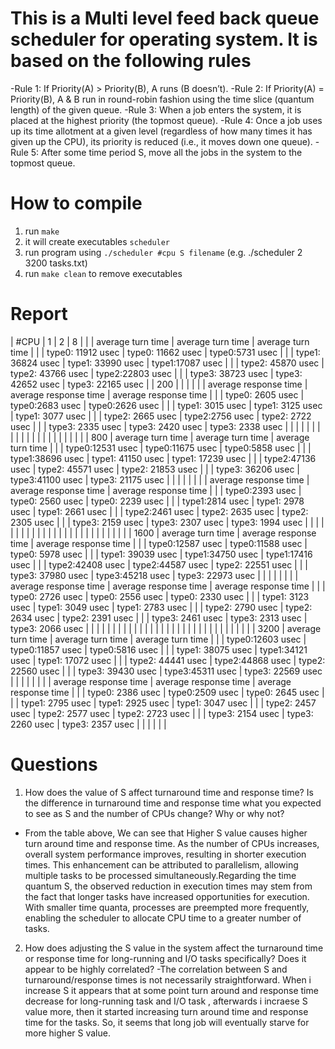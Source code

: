 # This is a Multi level feed back queue scheduler for operating system. It is based on the following rules
-Rule 1: If Priority(A) > Priority(B), A runs (B doesn’t).
-Rule 2: If Priority(A) = Priority(B), A & B run in round-robin fashion using the time slice (quantum length) of the given queue.
-Rule 3: When a job enters the system, it is placed at the highest priority (the topmost queue).
-Rule 4: Once a job uses up its time allotment at a given level (regardless of how many times it has given up the CPU), its priority is  reduced (i.e., it moves down one queue).
-Rule 5: After some time period S, move all the jobs in the system to the topmost queue.

# How to compile
1. run `make`
2. it will create executables `scheduler`
3. run program using `./scheduler #cpu S filename` (e.g.  ./scheduler 2 3200 tasks.txt)
4. run `make clean` to remove executables

# Report 

| #CPU | 1                     | 2                     | 8                     |
|      | average turn time     | average turn time     | average turn time     |
|      | type0:  11912 usec    | type0: 11662 usec     | type0:5731 usec       |
|      | type1:  36824 usec    | type1: 33990 usec     | type1:17087 usec      |
|      | type2:  45870 usec    | type2: 43766 usec     | type2:22803 usec      |
|      | type3:  38723 usec    | type3: 42652 usec     | type3: 22165 usec     |
| 200  |                       |                       |                       |
|      | average response time | average response time | average response time |
|      | type0:  2605 usec     | type0:2683 usec       | type0:2626 usec       |
|      | type1:  3015 usec     | type1: 3125 usec      | type1: 3077 usec      |
|      | type2:  2665 usec     | type2:2756 usec       | type2: 2722 usec      |
|      | type3:  2335 usec     | type3: 2420 usec      | type3:  2338 usec     |
|      |                       |                       |                       |
|      |                       |                       |                       |
|      |                       |                       |                       |
|      |                       |                       |                       |
| 800  | average turn time     | average turn time     | average turn time     |
|      | type0:12531 usec      | type0:11675 usec      | type0:5858 usec       |
|      | type1:38696 usec      | type1: 41150 usec     | type1: 17239 usec     |
|      | type2:47136 usec      | type2: 45571 usec     | type2: 21853 usec     |
|      | type3: 36206 usec     | type3:41100 usec      | type3: 21175 usec     |
|      |                       |                       |                       |
|      | average response time | average response time | average response time |
|      | type0:2393 usec       | type0: 2560 usec      | type0: 2239 usec      |
|      | type1:2814 usec       | type1:  2978 usec     | type1:  2661 usec     |
|      | type2:2461 usec       | type2: 2635 usec      | type2:  2305 usec     |
|      | type3: 2159 usec      | type3: 2307 usec      | type3:  1994 usec     |
|      |                       |                       |                       |
|      |                       |                       |                       |
|      |                       |                       |                       |
|      |                       |                       |                       |
|      |                       |                       |                       |
| 1600 | average turn time     | average response time | average response time |
|      | type0:12587 usec      | type0:11588 usec      | type0: 5978 usec      |
|      | type1: 39039 usec     | type1:34750 usec      | type1:17416 usec      |
|      | type2:42408 usec      | type2:44587 usec      | type2: 22551 usec     |
|      | type3: 37980 usec     | type3:45218 usec      | type3:  22973 usec    |
|      |                       |                       |                       |
|      | average response time | average response time | average response time |
|      | type0: 2726 usec      | type0: 2556 usec      | type0: 2330 usec      |
|      | type1: 3123 usec      | type1: 3049 usec      | type1:  2783 usec     |
|      | type2: 2790 usec      | type2: 2634 usec      | type2:  2391 usec     |
|      | type3: 2461 usec      | type3: 2313 usec      | type3:  2066 usec     |
|      |                       |                       |                       |
|      |                       |                       |                       |
|      |                       |                       |                       |
|      |                       |                       |                       |
|      |                       |                       |                       |
|      |                       |                       |                       |
| 3200 | average turn time     | average turn time     | average turn time     |
|      | type0:12603 usec      | type0:11857 usec      | type0:5816 usec       |
|      | type1: 38075 usec     | type1:34121 usec      | type1: 17072 usec     |
|      | type2: 44441 usec     | type2:44868 usec      | type2: 22560 usec     |
|      | type3: 39430 usec     | type3:45311 usec      | type3: 22569 usec     |
|      |                       |                       |                       |
|      | average response time | average response time | average response time |
|      | type0:  2386 usec     | type0:2509 usec       | type0:  2645 usec     |
|      | type1:  2795 usec     | type1: 2925 usec      | type1: 3047 usec      |
|      | type2:   2457 usec    | type2: 2577 usec      | type2: 2723 usec      |
|      | type3:   2154 usec    | type3: 2260 usec      | type3:  2357 usec     |
|      |                       |                       |                       |


# Questions
1. How does the value of S affect turnaround time and response time? Is the difference in turnaround time and response time what you expected to see as S and the number of CPUs change? Why or why not?
- From the table above, We can see that Higher S value causes higher turn around time and response time. As the number of CPUs increases, overall system performance improves, resulting in shorter execution times. This enhancement can be attributed to parallelism, allowing multiple tasks to be processed simultaneously.Regarding the time quantum S, the observed reduction in execution times may stem from the fact that longer tasks have increased opportunities for execution. With smaller time quanta, processes are preempted more frequently, enabling the scheduler to allocate CPU time to a greater number of tasks.

2. How does adjusting the S value in the system affect the turnaround time or response time for long-running and I/O tasks specifically? Does it appear to be highly correlated?
-The correlation between S and turnaround/response times is not necessarily straightforward. When i increase S it appears that at some point  turn around and response time decrease for long-running task and I/O task ,  afterwards i incraese S value more,  then it started increasing turn around time and response time for the tasks. So, it seems that long job will eventually starve for more higher S value.

